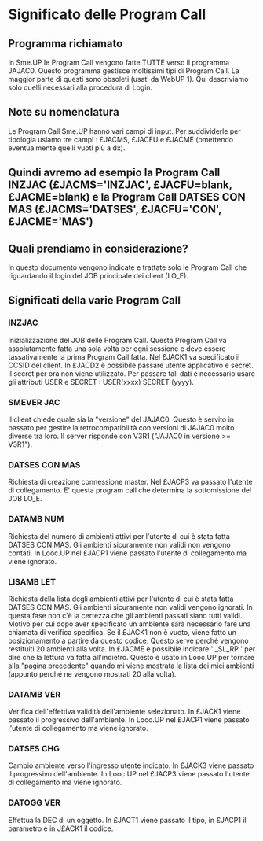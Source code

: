 # Significato delle Program Call

## Programma richiamato
In Sme.UP le Program Call vengono fatte TUTTE verso il programma JAJAC0.
Questo programma gestisce moltissimi tipi di Program Call. La maggior parte di questi sono obsoleti (usati da WebUP 1). Qui descriviamo solo quelli necessari alla procedura di Login.

## Note su nomenclatura
Le Program Call Sme.UP hanno vari campi di input.
Per suddividerle per tipologia usiamo tre campi :  £JACMS, £JACFU e £JACME (omettendo eventualmente quelli vuoti più a dx).

## Quindi avremo ad esempio la Program Call INZJAC (£JACMS='INZJAC', £JACFU=blank, £JACME=blank) e la Program Call DATSES CON MAS (£JACMS='DATSES', £JACFU='CON', £JACME='MAS')

## Quali prendiamo in considerazione?
In questo documento vengono indicate e trattate solo le Program Call che riguardando il login del JOB principale dei client (LO_E).

## Significati della varie Program Call

### INZJAC
Inizializzazione del JOB delle Program Call.
Questa Program Call va assolutamente fatta una sola volta per ogni sessione e deve essere tassativamente la prima Program Call fatta.
Nel £JACK1 va specificato il CCSID del client.
In £JACD2 è possibile passare utente applicativo e secret. Il secret per ora non viene utilizzato. Per passare tali dati è necessario usare gli attributi USER e SECRET :  USER(xxxx) SECRET (yyyy).

### SMEVER JAC
Il client chiede quale sia la "versione" del JAJAC0. Questo è servito in passato per gestire la retrocompatibilità con versioni di JAJAC0 molto diverse tra loro.
Il server risponde con V3R1 ("JAJAC0 in versione >= V3R1").

### DATSES CON MAS
Richiesta di creazione connessione master.
Nel £JACP3 va passato l'utente di collegamento.
E' questa program call che determina la sottomissione del JOB LO_E.

### DATAMB NUM
Richiesta del numero di ambienti attivi per l'utente di cui è stata fatta DATSES CON MAS.
Gli ambienti sicuramente non validi non vengono contati.
In Looc.UP nel £JACP1 viene passato l'utente di collegamento ma viene ignorato.

### LISAMB LET
Richiesta della lista degli ambienti attivi per l'utente di cui è stata fatta DATSES CON MAS.
Gli ambienti sicuramente non validi vengono ignorati. In questa fase non c'è la certezza che gli ambienti passati siano tutti validi. Motivo per cui dopo aver specificato un ambiente sarà necessario fare una chiamata di verifica specifica.
Se il £JACK1 non è vuoto, viene fatto un posizionamento a partire da questo codice. Questo serve perché vengono restituiti 20 ambienti alla volta.
In £JACME è possibile indicare ' _SL_RP ' per dire che la lettura va fatta all'indietro. Questo è usato in Looc.UP per tornare alla "pagina precedente" quando mi viene mostrata la lista dei miei ambienti (appunto perché ne vengono mostrati 20 alla volta).

### DATAMB VER
Verifica dell'effettiva validità dell'ambiente selezionato.
In £JACK1 viene passato il progressivo dell'ambiente.
In Looc.UP nel £JACP1 viene passato l'utente di collegamento ma viene ignorato.

### DATSES CHG
Cambio ambiente verso l'ingresso utente indicato.
In £JACK3 viene passato il progressivo dell'ambiente.
In Looc.UP nel £JACP3 viene passato l'utente di collegamento ma viene ignorato.

### DATOGG VER
Effettua la DEC di un oggetto.
In £JACT1 viene passato il tipo, in £JACP1 il parametro e in J£ACK1 il codice.

